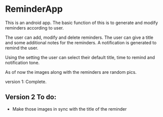# ReminderApp
This is an android app. The basic function of this is to generate and modify reminders according to user.

The user can add, modify and delete reminders.
The user can give a title and some additional notes for the reminders.
A notification is generated to remind the user.

Using the setting the user can select their default title, time to remind and notification tone.

As of now the images along with the reminders are random pics.

version 1: Complete.

## Version 2 To do: ##
* Make those images in sync with the title of the reminder
